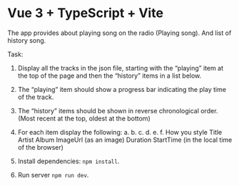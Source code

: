# Vue 3 + TypeScript + Vite

The app provides about playing song on the radio (Playing song).
And list of history song.

Task:
1. Display all the tracks in the json file, starting with the “playing” item at the top of the page and then the “history” items in a list below.
2. The “playing” item should show a progress bar indicating the play time of the track.
3. The “history” items should be shown in reverse chronological order. (Most recent at
   the top, oldest at the bottom)
4. For each item display the following:
   a. b. c. d. e. f.
   How you style
   Title
   Artist
   Album
   ImageUrl (as an image) Duration
   StartTime (in the local time of the browser)


1. Install dependencies: `npm install`.
2. Run server `npm run dev`.
